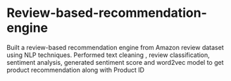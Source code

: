 # Review-based-recommendation-engine
Built a review-based recommendation engine from Amazon review dataset using NLP techniques. Performed text cleaning , review classification, sentiment analysis, generated sentiment score and word2vec model to get product recommendation along with Product ID
